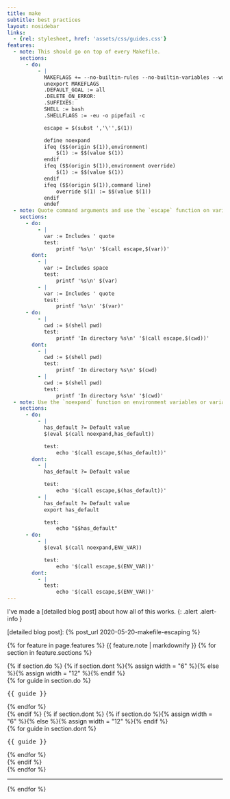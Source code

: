 ```yaml
---
title: make
subtitle: best practices
layout: nosidebar
links:
  - {rel: stylesheet, href: 'assets/css/guides.css'}
features:
  - note: This should go on top of every Makefile.
    sections:
      - do:
          - |
            MAKEFLAGS += --no-builtin-rules --no-builtin-variables --warn-undefined-variables
            unexport MAKEFLAGS
            .DEFAULT_GOAL := all
            .DELETE_ON_ERROR:
            .SUFFIXES:
            SHELL := bash
            .SHELLFLAGS := -eu -o pipefail -c

            escape = $(subst ','\'',$(1))

            define noexpand
            ifeq ($$(origin $(1)),environment)
                $(1) := $$(value $(1))
            endif
            ifeq ($$(origin $(1)),environment override)
                $(1) := $$(value $(1))
            endif
            ifeq ($$(origin $(1)),command line)
                override $(1) := $$(value $(1))
            endif
            endef
  - note: Quote command arguments and use the `escape` function on variables and shell output.
    sections:
      - do:
          - |
            var := Includes ' quote
            test:
            	printf '%s\n' '$(call escape,$(var))'
        dont:
          - |
            var := Includes space
            test:
            	printf '%s\n' $(var)
          - |
            var := Includes ' quote
            test:
            	printf '%s\n' '$(var)'
      - do:
          - |
            cwd := $(shell pwd)
            test:
            	printf 'In directory %s\n' '$(call escape,$(cwd))'
        dont:
          - |
            cwd := $(shell pwd)
            test:
            	printf 'In directory %s\n' $(cwd)
          - |
            cwd := $(shell pwd)
            test:
            	printf 'In directory %s\n' '$(cwd)'
  - note: Use the `noexpand` function on environment variables or variables that can be overridden on the command line.
    sections:
      - do:
          - |
            has_default ?= Default value
            $(eval $(call noexpand,has_default))

            test:
            	echo '$(call escape,$(has_default))'
        dont:
          - |
            has_default ?= Default value

            test:
            	echo '$(call escape,$(has_default))'
          - |
            has_default ?= Default value
            export has_default

            test:
            	echo "$$has_default"
      - do:
          - |
            $(eval $(call noexpand,ENV_VAR))

            test:
            	echo '$(call escape,$(ENV_VAR))'
        dont:
          - |
            test:
            	echo '$(call escape,$(ENV_VAR))'
---
```

I've made a [detailed blog post] about how all of this works.
{: .alert .alert-info }

[detailed blog post]: {% post_url 2020-05-20-makefile-escaping %}

{% for feature in page.features %}
  {{ feature.note | markdownify }}
  {% for section in feature.sections %}
<div class="row">
  {% if section.do %}
    {% if section.dont %}{% assign width = "6" %}{% else %}{% assign width = "12" %}{% endif %}
    <div class="col-md-{{ width }}">
      {% for guide in section.do %}
        <div class="pre_container pre_do">
          <pre>{{ guide }}</pre>
          <div class="pre_mark"><span class="glyphicon glyphicon-ok"></span></div>
        </div>
      {% endfor %}
    </div>
  {% endif %}
  {% if section.dont %}
    {% if section.do %}{% assign width = "6" %}{% else %}{% assign width = "12" %}{% endif %}
    <div class="col-md-{{ width }}">
      {% for guide in section.dont %}
        <div class="pre_container pre_dont">
          <pre>{{ guide }}</pre>
          <div class="pre_mark"><span class="glyphicon glyphicon-remove"></span></div>
        </div>
      {% endfor %}
    </div>
  {% endif %}
</div>
  {% endfor %}
  <hr/>
{% endfor %}
